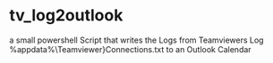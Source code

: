 # tv_log2outlook
a small powershell Script that writes the Logs from Teamviewers Log %appdata%\Teamviewer}Connections.txt to an Outlook Calendar
